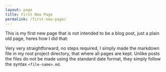 ```yaml
---
layout: page
title: First New Page
permalink: /first-new-page/
---
```


This is my first new page that is not intended to be a blog post, just a plain old page, heres how I did that:

Very very straightforward, no steps required, I simply made the markdown file in my root project directory, that where all pages are kept. Unlike posts the files do not be made using the standard date format, they simply follow the syntax `<file-name>.md`.
